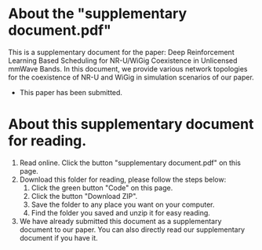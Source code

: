 # About the "supplementary document.pdf"
This is a supplementary document for the paper: Deep Reinforcement Learning Based Scheduling for NR-U/WiGig Coexistence in Unlicensed mmWave Bands. In this document, we provide various network topologies for the coexistence of NR-U and WiGig in simulation scenarios of our paper.
 * This paper has been submitted.
# About this supplementary document for reading.
1. Read online. Click the button "supplementary document.pdf" on this page.
3. Download this folder for reading, please follow the steps below:
   1. Click the green button "Code" on this page.
   2. Click the button "Download ZIP".
   3. Save the folder to any place you want on your computer.
   4. Find the folder you saved and unzip it for easy reading.
4. We have already submitted this document as a supplementary document to our paper. You can also directly read our supplementary document if you have it.

